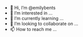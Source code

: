 - 👋 Hi, I’m @emilybents
- 👀 I’m interested in ...
- 🌱 I’m currently learning ...
- 💞️ I’m looking to collaborate on ...
- 📫 How to reach me ...

<!---
emilybents/emilybents is a ✨ special ✨ repository because its `README.md` (this file) appears on your GitHub profile.
You can click the Preview link to take a look at your changes.
--->
